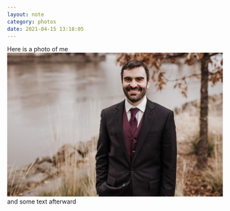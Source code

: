 ```yaml
---
layout: note
category: photos
date: 2021-04-15 13:18:05
---
```


Here is a photo of me ![Tim](/assets/img/tim.jpg) and some text afterward